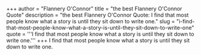 +++
author = "Flannery O'Connor"
title = "the best Flannery O'Connor Quote"
description = "the best Flannery O'Connor Quote: I find that most people know what a story is until they sit down to write one."
slug = "i-find-that-most-people-know-what-a-story-is-until-they-sit-down-to-write-one"
quote = '''I find that most people know what a story is until they sit down to write one.'''
+++
I find that most people know what a story is until they sit down to write one.
